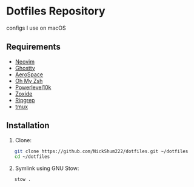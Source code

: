 # Dotfiles Repository

configs I use on macOS

## Requirements
- [Neovim](https://neovim.io/)
- [Ghostty](https://ghostty.org/)
- [AeroSpace](https://nikitabobko.github.io/AeroSpace/guide)
- [Oh My Zsh](https://ohmyz.sh/#install)
- [Powerlevel10k](https://github.com/romkatv/powerlevel10k)
- [Zoxide](https://github.com/ajeetdsouza/zoxide)
- [Ripgrep](https://github.com/BurntSushi/ripgrep)
- [tmux](https://github.com/tmux/tmux/wiki)


## Installation

1. Clone:

```bash
   git clone https://github.com/NickShum222/dotfiles.git ~/dotfiles
   cd ~/dotfiles
```

2. Symlink using GNU Stow:

```bash
   stow .
```
